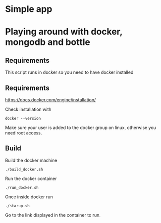 # Simple app
# Playing around with docker, mongodb and bottle

## Requirements

This script runs in docker so you need to have docker installed

## Requirements

https://docs.docker.com/engine/installation/

Check installation with 
    
    docker --version

Make sure your user is added to the docker group on linux, otherwise you need root access.

## Build

Build the docker machine

    ./build_docker.sh

Run the docker container

    ./run_docker.sh

Once inside docker run 

    ./starup.sh 

Go to the link displayed in the container to run.

